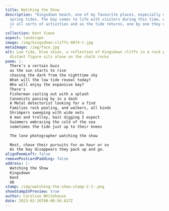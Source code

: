 ```yaml
---
title: Watching the Show
description: "Kingsdown beach, one of my favourite places, especially during low
  spring tides. The bay comes to life with visitors during this time, engaging
  in all sorts of activities and as the tide returns, one by one they disappear.
  "
collection: Kent Views
aspect: landscape
image: /img/kingsdown-cliffs-9874-t.jpg
metaImage: /img/face.jpg
alt: Low tide, blue skies, a reflection of Kingsdown cliffs in a rock pool, a
  distant figure sits alone on the chalk rocks
poem: |-
  There’s a certain buzz
  as the sun starts to rise 
  chasing the dark from the nighttime sky
  What will the low tide reveal today?
  Who will enjoy the expansive bay?
  There's
  Fisherman casting out with a splash
  Canoeists passing by in a dash
  A Metal detectorist looking for a find
  Families rock pooling, and walkers, all kinds
  Shrimpers sweeping with wide nets
  A man and trolley, bait digging I expect
  Swimmers embracing the cold of the sea
  sometimes the tide just up to their knees

  The lone photographer watching the show

  Most, chase their pursuits for an hour or so
  As the bay disappears they pack up and go.
alignPoemLeft: false
removePostcardPadding: false
address: |-
  Watching the Show
  Kingsdown
  Kent
  UK
stamp: /img/watching-the-show-stamp-2-1-.png
showStampInPreview: true
author: Caroline Whitehouse
date: 2023-02-26T08:00:56.627Z
---
```

